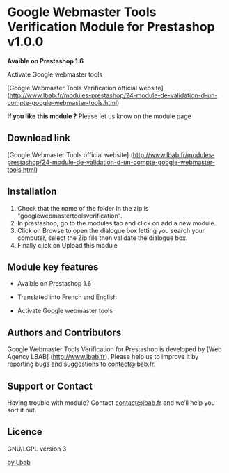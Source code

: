 Google Webmaster Tools Verification Module for Prestashop v1.0.0
=======================================================
**Avaible on Prestashop 1.6**

Activate Google webmaster tools

[Google Webmaster Tools Verification official website] (http://www.lbab.fr/modules-prestashop/24-module-de-validation-d-un-compte-google-webmaster-tools.html)

**If you like this module ?**
Please let us know on the module page

Download link
-------------
[Google Webmaster Tools official website] (http://www.lbab.fr/modules-prestashop/24-module-de-validation-d-un-compte-google-webmaster-tools.html)

Installation
------------
1. Check that the name of the folder in the zip is "googlewebmastertoolsverification".
2. In prestashop, go to the modules tab and click on add a new module.
3. Click on Browse to open the dialogue box letting you search your computer, select the Zip file then validate the dialogue box. 
4. Finally click on Upload this module


Module key features
-------------------
* Avaible on Prestashop 1.6

* Translated into French and English

* Activate Google webmaster tools


Authors and Contributors
------------------------
Google Webmaster Tools Verification for Prestashop is developed by [Web Agency LBAB] (http://www.lbab.fr). Please help us to improve it by reporting bugs and suggestions to contact@lbab.fr.


Support or Contact
------------------
Having trouble with module? Contact contact@lbab.fr and we’ll help you sort it out.


Licence
-------
GNU/LGPL version 3

[by Lbab](http://www.lbab.fr)
